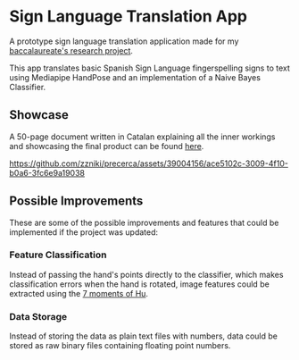 # Sign Language Translation App

A prototype sign language translation application made for my [baccalaureate's research project](https://github.com/zzniki/precerca/blob/cac3c2175c857cc4339cd0207bea8b47be2fed61/memoria.pdf).

This app translates basic Spanish Sign Language fingerspelling signs to text using Mediapipe HandPose and an implementation of a Naive Bayes Classifier.

## Showcase
A 50-page document written in Catalan explaining all the inner workings and showcasing the final product can be found [here](https://github.com/zzniki/precerca/blob/cac3c2175c857cc4339cd0207bea8b47be2fed61/memoria.pdf).

https://github.com/zzniki/precerca/assets/39004156/ace5102c-3009-4f10-b0a6-3fc6e9a19038

## Possible Improvements
These are some of the possible improvements and features that could be implemented if the project was updated:

### Feature Classification
Instead of passing the hand's points directly to the classifier, which makes classification errors when the hand is rotated, image features could be extracted using the [7 moments of Hu](https://cvexplained.wordpress.com/2020/07/21/10-4-hu-moments/).

### Data Storage
Instead of storing the data as plain text files with numbers, data could be stored as raw binary files containing floating point numbers.
